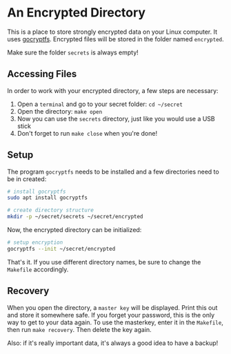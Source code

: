 # An Encrypted Directory

This is a place to store strongly encrypted data on your Linux computer. It uses [gocryptfs](https://github.com/rfjakob/gocryptfs). Encrypted files will be stored in the folder named `encrypted`.

Make sure the folder `secrets` is always empty!


## Accessing Files

In order to work with your encrypted directory, a few steps are necessary:

1. Open a `terminal` and go to your secret folder: `cd ~/secret`
2. Open the directory: `make open`
3. Now you can use the `secrets` directory, just like you would use a USB stick
4. Don't forget to run `make close` when you're done!


## Setup

The program `gocryptfs` needs to be installed and a few directories need to be in created:

```bash
# install gocryptfs
sudo apt install gocryptfs

# create directory structure
mkdir -p ~/secret/secrets ~/secret/encrypted
```

Now, the encrypted directory can be initialized:

```bash
# setup encryption
gocryptfs --init ~/secret/encrypted
```

That's it. If you use different directory names, be sure to change the `Makefile` accordingly.


## Recovery

When you open the directory, a `master key` will be displayed. Print this out and store it somewhere safe. If you forget your password, this is the only way to get to your data again. To use the masterkey, enter it in the `Makefile`, then run `make recovery`. Then delete the key again.

Also: if it's really important data, it's always a good idea to have a backup!
